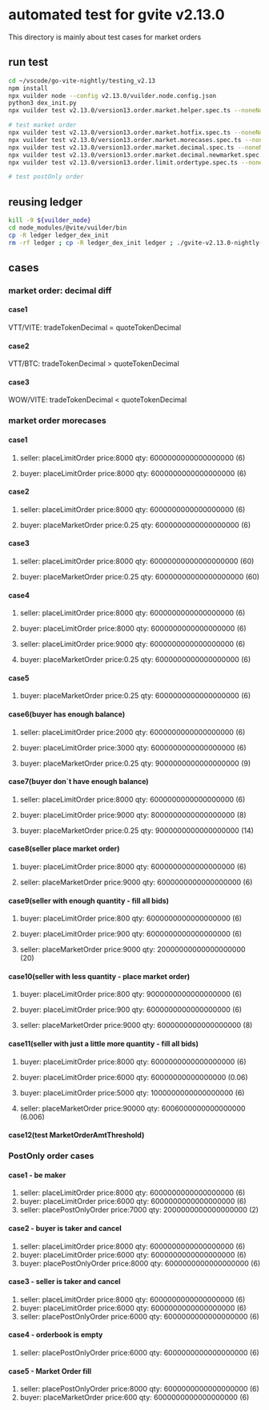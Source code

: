 # automated test for gvite v2.13.0

This directory is mainly about test cases for market orders 

## run test
```bash
cd ~/vscode/go-vite-nightly/testing_v2.13
npm install
npx vuilder node --config v2.13.0/vuilder.node.config.json
python3 dex_init.py
npx vuilder test v2.13.0/version13.order.market.helper.spec.ts --noneNode true

# test market order
npx vuilder test v2.13.0/version13.order.market.hotfix.spec.ts --noneNode true
npx vuilder test v2.13.0/version13.order.market.morecases.spec.ts --noneNode true
npx vuilder test v2.13.0/version13.order.market.decimal.spec.ts --noneNode true
npx vuilder test v2.13.0/version13.order.market.decimal.newmarket.spec.ts --noneNode true
npx vuilder test v2.13.0/version13.order.limit.ordertype.spec.ts --noneNode true

# test postOnly order
```

## reusing ledger
```bash
kill -9 ${vuilder_node}
cd node_modules/@vite/vuilder/bin
cp -R ledger ledger_dex_init
rm -rf ledger ; cp -R ledger_dex_init ledger ; ./gvite-v2.13.0-nightly-202209271223 virtual
```

##  cases

### market order: decimal diff
#### case1 
VTT/VITE: tradeTokenDecimal = quoteTokenDecimal

#### case2
VTT/BTC: tradeTokenDecimal > quoteTokenDecimal

#### case3
WOW/VITE: tradeTokenDecimal < quoteTokenDecimal

### market order morecases
#### case1 
1. seller: placeLimitOrder price:8000  qty: 6000000000000000000 (6)

2. buyer:  placeLimitOrder price:8000  qty: 6000000000000000000 (6)

#### case2
1. seller: placeLimitOrder price:8000  qty: 6000000000000000000 (6)

2. buyer:  placeMarketOrder price:0.25  qty: 6000000000000000000 (6)

#### case3
1. seller: placeLimitOrder price:8000  qty: 60000000000000000000 (60)

2. buyer:  placeMarketOrder price:0.25  qty: 60000000000000000000 (60)

#### case4
1. seller: placeLimitOrder price:8000  qty: 6000000000000000000 (6)

2. buyer:  placeLimitOrder price:8000  qty: 6000000000000000000 (6)

3. seller: placeLimitOrder price:9000  qty: 6000000000000000000 (6)

4. buyer:  placeMarketOrder price:0.25  qty: 6000000000000000000 (6)

#### case5
1. buyer:  placeMarketOrder price:0.25  qty: 6000000000000000000 (6)

#### case6(buyer has enough balance)
1. seller: placeLimitOrder price:2000  qty: 6000000000000000000 (6)

2. buyer:  placeLimitOrder price:3000  qty: 6000000000000000000 (6)

3. buyer:  placeMarketOrder price:0.25  qty: 9000000000000000000 (9)

#### case7(buyer don`t have enough balance)
1. seller: placeLimitOrder price:8000  qty: 6000000000000000000 (6)

2. buyer:  placeLimitOrder price:9000  qty: 8000000000000000000 (8)

3. buyer:  placeMarketOrder price:0.25  qty: 9000000000000000000 (14)

#### case8(seller place market order)
1. buyer: placeLimitOrder price:8000  qty: 6000000000000000000 (6)

2. seller: placeMarketOrder price:9000  qty: 6000000000000000000 (6)

#### case9(seller with enough quantity - fill all bids)
1. buyer: placeLimitOrder price:800  qty: 6000000000000000000 (6)

2. buyer: placeLimitOrder price:900  qty: 6000000000000000000 (6)

3. seller: placeMarketOrder price:9000  qty: 20000000000000000000 (20)

#### case10(seller with less quantity - place market order)
1. buyer: placeLimitOrder price:800  qty: 9000000000000000000 (6)

2. buyer: placeLimitOrder price:900  qty: 6000000000000000000 (6)

3. seller: placeMarketOrder price:9000  qty: 6000000000000000000 (8)

#### case11(seller with just a little more quantity - fill all bids)
1. buyer: placeLimitOrder price:8000  qty: 6000000000000000000 (6)

2. buyer: placeLimitOrder price:6000  qty: 60000000000000000 (0.06)

3. buyer: placeLimitOrder price:5000  qty: 1000000000000000000 (6)

4. seller: placeMarketOrder price:90000  qty: 6006000000000000000 (6.006)

#### case12(test MarketOrderAmtThreshold)


### PostOnly order cases
#### case1 - be maker
1. seller: placeLimitOrder price:8000  qty: 6000000000000000000 (6)
2. buyer: placeLimitOrder price:6000  qty: 6000000000000000000 (6)
3. seller: placePostOnlyOrder price:7000  qty: 2000000000000000000 (2)

#### case2 - buyer is taker and cancel
1. seller: placeLimitOrder price:8000  qty: 6000000000000000000 (6)
2. buyer: placeLimitOrder price:6000  qty: 6000000000000000000 (6)
3. buyer: placePostOnlyOrder price:8000  qty: 6000000000000000000 (6)

#### case3 - seller is taker and cancel
1. seller: placeLimitOrder price:8000  qty: 6000000000000000000 (6)
2. buyer: placeLimitOrder price:6000  qty: 6000000000000000000 (6)
3. seller: placePostOnlyOrder price:6000  qty: 6000000000000000000 (6)

#### case4 - orderbook is empty 
1. seller: placePostOnlyOrder price:6000  qty: 6000000000000000000 (6)

#### case5 - Market Order fill
1. seller: placePostOnlyOrder price:8000  qty: 6000000000000000000 (6)
2. buyer:  placeMarketOrder price:600  qty: 6000000000000000000 (6)